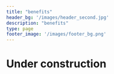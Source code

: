 ```yaml
---
title: "benefits"
header_bg: '/images/header_second.jpg'
description: "benefits"
type: page
footer_image: '/images/footer_bg.png'
---
```


# Under construction